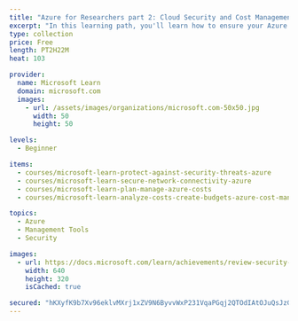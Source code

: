 ```yaml
---
title: "Azure for Researchers part 2: Cloud Security and Cost Management"
excerpt: "In this learning path, you'll learn how to ensure your Azure consumption is planned and predictable by using cost prediction and budgets, and how to ensure your application secrets and virtual machines are safe from unauthorized access."
type: collection
price: Free
length: PT2H22M
heat: 103

provider:
  name: Microsoft Learn
  domain: microsoft.com
  images:
    - url: /assets/images/organizations/microsoft.com-50x50.jpg
      width: 50
      height: 50

levels:
  - Beginner

items:
  - courses/microsoft-learn-protect-against-security-threats-azure
  - courses/microsoft-learn-secure-network-connectivity-azure
  - courses/microsoft-learn-plan-manage-azure-costs
  - courses/microsoft-learn-analyze-costs-create-budgets-azure-cost-management

topics:
  - Azure
  - Management Tools
  - Security

images:
  - url: https://docs.microsoft.com/learn/achievements/review-security-tools-features-social.png
    width: 640
    height: 320
    isCached: true

secured: "hKXyfK9b7Xv96eklvMXrj1xZV9N6ByvvWxP231VqaPGqj2QTOdIAtOJuQsJzGF9TLvsJZF4z8uDn4lp92tOsYam2OeWug6sEAb/Gcu3QL0g/4ygb5ewpq0UkhLnJA+fC9xhe5jfVt4fzlrAX5ZPG4NTKJXLdWmjOXNlMIwQYDqxUVT74zt3a74Pz2O8pvRMJDu10oSR39YziDM2A4pQuNnzCuXm+RBMsgHeeLxqd+AGaBL2Jsx/fqb63ZT3nQsk+hlbcIVkisX8g94rEY08sLVoPSRUFKDkJ4QL9Gfnn85KGPHSaQnXTHrYGVS/kwyq8/v34Pp1cKYr/PJdFDbUv7c1zpxNIa1fxhA+MdDOYT3I=;/9I5SQTrqoMwY+pJwZR+SA=="
---
```


